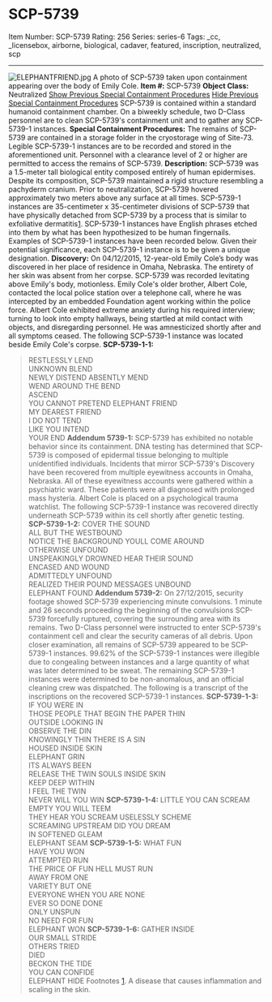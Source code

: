 # SCP-5739
Item Number: SCP-5739
Rating: 256
Series: series-6
Tags: _cc, _licensebox, airborne, biological, cadaver, featured, inscription, neutralized, scp

---

![ELEPHANTFRIEND.jpg](https://scp-wiki.wdfiles.com/local--files/scp-5739/ELEPHANTFRIEND.jpg)
A photo of SCP-5739 taken upon containment appearing over the body of Emily Cole.
**Item #:** SCP-5739
**Object Class:** Neutralized
[Show Previous Special Containment Procedures](javascript:;)
[Hide Previous Special Containment Procedures](javascript:;)
SCP-5739 is contained within a standard humanoid containment chamber. On a biweekly schedule, two D-Class personnel are to clean SCP-5739's containment unit and to gather any SCP-5739-1 instances.
**Special Containment Procedures:** The remains of SCP-5739 are contained in a storage folder in the cryostorage wing of Site-73. Legible SCP-5739-1 instances are to be recorded and stored in the aforementioned unit. Personnel with a clearance level of 2 or higher are permitted to access the remains of SCP-5739.
**Description:** SCP-5739 was a 1.5-meter tall biological entity composed entirely of human epidermises. Despite its composition, SCP-5739 maintained a rigid structure resembling a pachyderm cranium. Prior to neutralization, SCP-5739 hovered approximately two meters above any surface at all times.
SCP-5739-1 instances are 35-centimeter x 35-centimeter divisions of SCP-5739 that have physically detached from SCP-5739 by a process that is similar to exfoliative dermatitis[1](javascript:;). SCP-5739-1 instances have English phrases etched into them by what has been hypothesized to be human fingernails. Examples of SCP-5739-1 instances have been recorded below. Given their potential significance, each SCP-5739-1 instance is to be given a unique designation.
**Discovery:** On 04/12/2015, 12-year-old Emily Cole’s body was discovered in her place of residence in Omaha, Nebraska. The entirety of her skin was absent from her corpse. SCP-5739 was recorded levitating above Emily's body, motionless. Emily Cole's older brother, Albert Cole, contacted the local police station over a telephone call, where he was intercepted by an embedded Foundation agent working within the police force. Albert Cole exhibited extreme anxiety during his required interview; turning to look into empty hallways, being startled at mild contact with objects, and disregarding personnel. He was amnesticized shortly after and all symptoms ceased.
The following SCP-5739-1 instance was located beside Emily Cole's corpse.
**SCP-5739-1-1:**
> RESTLESSLY LEND  
>  UNKNOWN BLEND  
>  NEWLY DISTEND
> ABSENTLY MEND  
>  WEND AROUND THE BEND  
>  ASCEND  
>  YOU CANNOT PRETEND
> ELEPHANT FRIEND  
>  MY DEAREST FRIEND  
>  I DO NOT TEND  
>  LIKE YOU INTEND  
>  YOUR END
**Addendum 5739-1:** SCP-5739 has exhibited no notable behavior since its containment. DNA testing has determined that SCP-5739 is composed of epidermal tissue belonging to multiple unidentified individuals.
Incidents that mirror SCP-5739's Discovery have been recovered from multiple eyewitness accounts in Omaha, Nebraska. All of these eyewitness accounts were gathered within a psychiatric ward. These patients were all diagnosed with prolonged mass hysteria. Albert Cole is placed on a psychological trauma watchlist.
The following SCP-5739-1 instance was recovered directly underneath SCP-5739 within its cell shortly after genetic testing.
**SCP-5739-1-2:**
> COVER THE SOUND  
>  ALL BUT THE WESTBOUND  
>  NOTICE THE BACKGROUND
> YOULL COME AROUND  
>  OTHERWISE UNFOUND  
>  UNSPEAKINGLY DROWNED
> HEAR THEIR SOUND  
>  ENCASED AND WOUND  
>  ADMITTEDLY UNFOUND  
>  REALIZED THEIR POUND
> MESSAGES UNBOUND  
>  ELEPHANT FOUND
**Addendum 5739-2:** On 27/12/2015, security footage showed SCP-5739 experiencing minute convulsions. 1 minute and 26 seconds proceeding the beginning of the convulsions SCP-5739 forcefully ruptured, covering the surrounding area with its remains.
Two D-Class personnel were instructed to enter SCP-5739's containment cell and clear the security cameras of all debris. Upon closer examination, all remains of SCP-5739 appeared to be SCP-5739-1 instances. 99.62% of the SCP-5739-1 instances were illegible due to congealing between instances and a large quantity of what was later determined to be sweat. The remaining SCP-5739-1 instances were determined to be non-anomalous, and an official cleaning crew was dispatched. The following is a transcript of the inscriptions on the recovered SCP-5739-1 instances.
**SCP-5739-1-3:**
> IF YOU WERE IN  
>  THOSE PEOPLE THAT BEGIN
> THE PAPER THIN  
>  OUTSIDE LOOKING IN  
>  OBSERVE THE DIN  
>  KNOWINGLY THIN
> THERE IS A SIN  
>  HOUSED INSIDE SKIN  
>  ELEPHANT GRIN  
>  ITS ALWAYS BEEN  
>  RELEASE THE TWIN
> SOULS INSIDE SKIN  
>  KEEP DEEP WITHIN  
>  I FEEL THE TWIN  
>  NEVER WILL YOU WIN
**SCP-5739-1-4:**
> LITTLE YOU CAN SCREAM  
>  EMPTY YOU WILL TEEM  
>  THEY HEAR YOU SCREAM
> USELESSLY SCHEME  
>  SCREAMING UPSTREAM
> DID YOU DREAM  
>  IN SOFTENED GLEAM  
>  ELEPHANT SEAM
**SCP-5739-1-5:**
> WHAT FUN  
>  HAVE YOU WON  
>  ATTEMPTED RUN  
>  THE PRICE OF FUN
> HELL MUST RUN  
>  AWAY FROM ONE  
>  VARIETY BUT ONE  
>  EVERYONE
> WHEN YOU ARE NONE  
>  EVER SO DONE
> DONE  
>  ONLY UNSPUN  
>  NO NEED FOR FUN  
>  ELEPHANT WON
**SCP-5739-1-6:**
> GATHER INSIDE  
>  OUR SMALL STRIDE  
>  OTHERS TRIED  
>  DIED  
>  BECKON THE TIDE  
>  YOU CAN CONFIDE  
>  ELEPHANT HIDE
Footnotes
[1](javascript:;). A disease that causes inflammation and scaling in the skin.